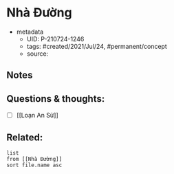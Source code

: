 # Nhà Đường

- metadata
	- UID: P-210724-1246
	- tags: #created/2021/Jul/24, #permanent/concept 
	- source: 

## Notes


## Questions & thoughts:
- [ ] [[Loạn An Sử]]

## Related:
```dataview
list
from [[Nhà Đường]]
sort file.name asc
```